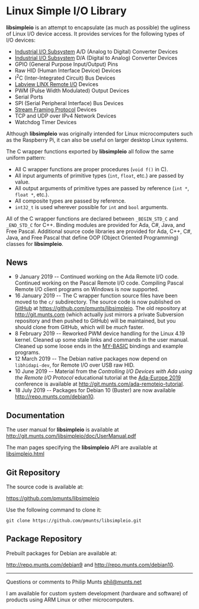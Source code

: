 Linux Simple I/O Library
========================

**libsimpleio** is an attempt to encapsulate (as much as possible) the ugliness of Linux I/O device access. It provides services for the following types of I/O devices:

-   [Industrial I/O Subsystem](https://wiki.analog.com/software/linux/docs/iio/iio) A/D (Analog to Digital) Converter Devices
-   [Industrial I/O Subsystem](https://wiki.analog.com/software/linux/docs/iio/iio) D/A (Digital to Analog) Converter Devices
-   GPIO (General Purpose Input/Output) Pins
-   Raw HID (Human Interface Device) Devices
-   I<sup>2</sup>C (Inter-Integrated Circuit) Bus Devices
-   [Labview LINX Remote I/O](https://www.labviewmakerhub.com/doku.php?id=learn:libraries:linx:spec:start) Devices
-   PWM (Pulse Width Modulated) Output Devices
-   Serial Ports
-   SPI (Serial Peripheral Interface) Bus Devices
-   [Stream Framing Protocol](http://git.munts.com/libsimpleio/doc/StreamFramingProtocol.pdf) Devices
-   TCP and UDP over IPv4 Network Devices
-   Watchdog Timer Devices

Although **libsimpleio** was originally intended for Linux microcomputers such as the Raspberry Pi, it can also be useful on larger desktop Linux systems.

The C wrapper functions exported by **libsimpleio** all follow the same uniform pattern:

-   All C wrapper functions are proper procedures (`void f()` in C).
-   All input arguments of primitive types (`int`, `float`, etc.) are passed by value.
-   All output arguments of primitive types are passed by reference (`int *`, `float *`, etc.).
-   All composite types are passed by reference.
-   `int32_t` is used wherever possible for `int` and `bool` arguments.

All of the C wrapper functions are declared between `_BEGIN_STD_C` and `_END_STD_C` for C++. Binding modules are provided for Ada, C\#, Java, and Free Pascal. Additional source code libraries are provided for Ada, C++, C\#, Java, and Free Pascal that define OOP (Object Oriented Programming) classes for **libsimpleio**.

News
----

-   9 January 2019 -- Continued working on the Ada Remote I/O code. Continued working on the Pascal Remote I/O code. Compiling Pascal Remote I/O client programs on Windows is now supported.
-   16 January 2019 -- The C wrapper function source files have been moved to the `c/` subdirectory. The source code is now published on [GitHub](https://github.com) at <https://github.com/pmunts/libsimpleio>. The old repository at <http://git.munts.com> (which actually just mirrors a private Subversion repository and then pushed to GitHub) will be maintained, but you should clone from GitHub, which will be *much* faster.
-   8 February 2019 -- Reworked PWM device handling for the Linux 4.19 kernel. Cleaned up some stale links and commands in the user manual. Cleaned up some loose ends in the [MY-BASIC](https://github.com/paladin-t/my_basic) bindings and example programs.
-   12 March 2019 -- The Debian native packages now depend on `libhidapi-dev`, for Remote I/O over USB raw HID.
-   10 June 2019 -- Material from the *Controlling I/O Devices with Ada using the Remote I/O Protocol* educational tutorial at the [Ada-Europe 2019](https://ae2019.edc.pl) conference is available at <http://git.munts.com/ada-remoteio-tutorial>.
-   18 July 2019 -- Packages for Debian 10 (Buster) are now available <http://repo.munts.com/debian10>.

Documentation
-------------

The user manual for **libsimpleio** is available at <http://git.munts.com/libsimpleio/doc/UserManual.pdf>

The man pages specifying the **libsimpleio** API are available at [libsimpleio.html](http://git.munts.com/libsimpleio/doc/libsimpleio.html)

Git Repository
--------------

The source code is available at:

<https://github.com/pmunts/libsimpleio>

Use the following command to clone it:

    git clone https://github.com/pmunts/libsimpleio.git

Package Repository
------------------

Prebuilt packages for Debian are available at:

<http://repo.munts.com/debian9> and <http://repo.munts.com/debian10>.

------------------------------------------------------------------------

Questions or comments to Philip Munts <phil@munts.net>

I am available for custom system development (hardware and software) of products using ARM Linux or other microcomputers.
